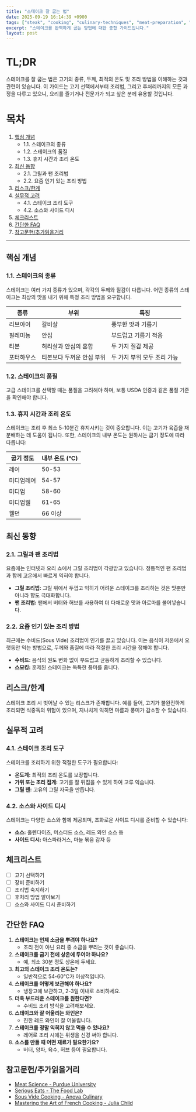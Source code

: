 ```yaml
---
title: "스테이크 잘 굽는 법"
date: 2025-09-19 16:14:39 +0900
tags: ["steak", "cooking", "culinary-techniques", "meat-preparation", "grilling"]
excerpt: "스테이크를 완벽하게 굽는 방법에 대한 종합 가이드입니다."
layout: post
---
```


# TL;DR
스테이크를 잘 굽는 법은 고기의 종류, 두께, 최적의 온도 및 조리 방법을 이해하는 것과 관련이 있습니다. 이 가이드는 고기 선택에서부터 조리법, 그리고 후처리까지의 모든 과정을 다루고 있으니, 요리를 즐기거나 전문가가 되고 싶은 분께 유용할 것입니다.

# 목차
1. [핵심 개념](#핵심-개념)
   - 1.1. 스테이크의 종류
   - 1.2. 스테이크의 품질
   - 1.3. 휴지 시간과 조리 온도
2. [최신 동향](#최신-동향)
   - 2.1. 그릴과 팬 조리법
   - 2.2. 요즘 인기 있는 조리 방법
3. [리스크/한계](#리스크한계)
4. [실무적 고려](#실무적-고려)
   - 4.1. 스테이크 조리 도구
   - 4.2. 소스와 사이드 디시
5. [체크리스트](#체크리스트)
6. [간단한 FAQ](#간단한-FAQ)
7. [참고문헌/추가읽을거리](#참고문헌추가읽을거리)  

---

## 핵심 개념

### 1.1. 스테이크의 종류  
스테이크는 여러 가지 종류가 있으며, 각각의 두께와 질감이 다릅니다. 어떤 종류의 스테이크는 최상의 맛을 내기 위해 특정 조리 방법을 요구합니다.

| 종류       | 부위                       | 특징             |
|------------|----------------------------|------------------|
| 리브아이   | 갈비살                     | 풍부한 맛과 기름기    |
| 필레미뇽 | 안심                       | 부드럽고 기름기 적음 | 
| 티본      | 허리살과 안심의 혼합      | 두 가지 질감 제공    |  
| 포터하우스 | 티본보다 두꺼운 안심 부위  | 두 가지 부위 모두 조리 가능 |

### 1.2. 스테이크의 품질  
고급 스테이크를 선택할 때는 품질을 고려해야 하며, 보통 USDA 인증과 같은 품질 기준을 확인해야 합니다.  

### 1.3. 휴지 시간과 조리 온도  
스테이크는 조리 후 최소 5-10분간 휴지시키는 것이 중요합니다. 이는 고기가 육즙을 재분배하는 데 도움이 됩니다. 또한, 스테이크의 내부 온도는 원하시는 굽기 정도에 따라 다릅니다:
  
| 굽기 정도 | 내부 온도 (℃) |
|-----------|----------------|
| 레어      | 50-53          |
| 미디엄레어 | 54-57          |
| 미디엄    | 58-60          |
| 미디엄웰 | 61-65          |
| 웰던      | 66 이상        |  

## 최신 동향  
### 2.1. 그릴과 팬 조리법  
요즘에는 인터넷과 요리 쇼에서 그릴 조리법이 각광받고 있습니다. 정통적인 팬 조리법과 함께 고온에서 빠르게 익혀야 합니다.  
  
- **그릴 조리법:** 그릴 위에서 두껍고 익히기 어려운 스테이크를 조리하는 것은 맛뿐만 아니라 향도 극대화합니다.
- **팬 조리법:** 팬에서 버터와 허브를 사용하여 더 다채로운 맛과 아로마를 불어넣습니다.  

### 2.2. 요즘 인기 있는 조리 방법  
최근에는 수비드(Sous Vide) 조리법이 인기를 끌고 있습니다. 이는 음식이 저온에서 오랫동안 익는 방법으로, 두께와 품질에 따라 적절한 조리 시간을 정해야 합니다. 
  
- **수비드:** 음식의 원도 변화 없이 부드럽고 균등하게 조리할 수 있습니다.  
- **스모킹:** 훈제된 스테이크는 독특한 풍미를 줍니다.

## 리스크/한계  
스테이크 조리 시 벗어날 수 있는 리스크가 존재합니다. 예를 들어, 고기가 불완전하게 조리되면 식중독의 위험이 있으며, 지나치게 익히면 마름과 풍미가 감소할 수 있습니다.  

## 실무적 고려  
### 4.1. 스테이크 조리 도구  
스테이크를 조리하기 위한 적절한 도구가 필요합니다:
- **온도계:** 최적의 조리 온도를 보장합니다.
- **가위 또는 조리 집게:** 고기를 잘 뒤집을 수 있게 하여 고루 익습니다.
- **그릴 팬:** 고유의 그릴 자국을 만듭니다.

### 4.2. 소스와 사이드 디시  
스테이크는 다양한 소스와 함께 제공되며, 조화로운 사이드 디시를 준비할 수 있습니다:  
- **소스:** 홀렌다이즈, 머스터드 소스, 레드 와인 소스 등  
- **사이드 디시:** 아스파라거스, 마늘 볶음 감자 등

## 체크리스트  
- [ ] 고기 선택하기
- [ ] 장비 준비하기
- [ ] 조리법 숙지하기
- [ ] 후처리 방법 알아보기
- [ ] 소스와 사이드 디시 준비하기

## 간단한 FAQ  
1. **스테이크는 언제 소금을 뿌려야 하나요?**  
   - 조리 전이 아닌 요리 중 소금을 뿌리는 것이 좋습니다.
2. **스테이크를 굽기 전에 상온에 두어야 하나요?**  
   - 예, 최소 30분 정도 상온에 두세요.
3. **최고의 스테이크 조리 온도는?**  
   - 일반적으로 54-60℃가 이상적입니다.
4. **스테이크를 어떻게 보관해야 하나요?**  
   - 냉장고에 보관하고, 2-3일 이내로 소비하세요.
5. **더욱 부드러운 스테이크를 원한다면?**  
   - 수비드 조리 방식을 고려해보세요.
6. **스테이크와 잘 어울리는 와인은?**  
   - 진한 레드 와인이 잘 어울립니다.
7. **스테이크를 정말 익히지 않고 먹을 수 있나요?**  
   - 레어로 조리 시에는 위생을 신경 써야 합니다.
8. **소스를 만들 때 어떤 재료가 필요한가요?**  
   - 버터, 양파, 육수, 허브 등이 필요합니다.

## 참고문헌/추가읽을거리  
- [Meat Science - Purdue University](https://www.purdue.edu)  
- [Serious Eats - The Food Lab](https://www.seriouseats.com)  
- [Sous Vide Cooking - Anova Culinary](https://anovaculinary.com)  
- [Mastering the Art of French Cooking - Julia Child](https://www.amazon.com)
